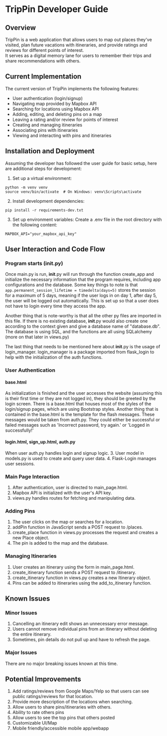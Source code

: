 # TripPin Developer Guide  

## Overview
TripPin is a web application that allows users to map out places they've visited, plan future vacations with itineraries, and provide ratings and reviews for different points of interest.  
It serves as a digital memory lane for users to remember their trips and share recommendations with others.  

## Current Implementation
The current version of TripPin implements the following features:
- User authentication (login/signup)
- Navigating map provided by Mapbox API
- Searching for locations using Mapbox API
- Adding, editing, and deleting pins on a map
- Leaving a rating and/or review for points of interest
- Creating and managing itineraries
- Associating pins with itineraries
- Viewing and interacting with pins and itineraries

## Installation and Deployment
Assuming the developer has followed the user guide for basic setup, here are additional steps for development:
1. Set up a virtual environment:
```
python -m venv venv
source venv/bin/activate  # On Windows: venv\Scripts\activate
```

2. Install development dependencies:
```
pip install -r requirements-dev.txt
```

3. Set up environment variables:
Create a .env file in the root directory with the following content:
```
MAPBOX_API="your_mapbox_api_key"
```

## User Interaction and Code Flow
### Program starts (__init__.py)
Once main.py is run, __init__.py will run through the function create_app and initialize the necessary information that the program requires, including app configurations and the database. Some key things to note is that ```app.permanent_session_lifetime = timedelta(days=5)``` stores the session for a maximum of 5 days, meaning if the user logs in on day 1, after day 5, the user will be logged out automatically. This is set up so that a user does not have to login every time they access the app.  

Another thing that is note-worthy is that all the other py files are imported in this file. If there is no existing database, __init__.py would also create one according to the context given and give a database name of "database.db". The database is using SQL, and the functions are all using SQLalchemy (more on that later in views.py)

The last thing that needs to be mentioned here about __init__.py is the usage of login_manager. login_manager is a package imported from flask_login to help with the initialization of the auth functions.

### User Authentication
#### base.html
As initialization is finished and the user accesses the website (assuming this is their first time or they are not logged in), they should be greeted by the login screen. There is a base.html that houses most of the styles of the login/signup pages, which are using Bootstrap styles. Another thing that is contained in the base.html is the template for the flash messages. These messages would be taken from auth.py. They could either be successful or failed messages such as 'Incorrect password, try again.' or 'Logged in successfully!'

#### login.html, sign_up.html, auth.py
When user auth.py handles login and signup logic.
3. User model in models.py is used to create and query user data.
4. Flask-Login manages user sessions.  


### Main Page Interaction
1. After authentication, user is directed to main_page.html.
2. Mapbox API is initialized with the user's API key.
3. views.py handles routes for fetching and manipulating data.  


### Adding Pins
1. The user clicks on the map or searches for a location.
2. addPin function in JavaScript sends a POST request to /places.
3. create_place function in views.py processes the request and creates a new Place object.
3. The pin is added to the map and the database.  


### Managing Itineraries
1. User creates an itinerary using the form in main_page.html.
2. create_itinerary function sends a POST request to /itinerary.
3. create_itinerary function in views.py creates a new Itinerary object.
4. Pins can be added to itineraries using the add_to_itinerary function.  


## Known Issues
### Minor Issues
1. Cancelling an itinerary edit shows an unnecessary error message.
2. Users cannot remove individual pins from an itinerary without deleting the entire itinerary.
3. Sometimes, pin details do not pull up and have to refresh the page. 

### Major Issues
There are no major breaking issues known at this time.

## Potential Improvements
1. Add ratings/reviews from Google Maps/Yelp so that users can see public ratings/reviews for that location.
2. Provide more description of the locations when searching.
3. Allow users to share pins/itineraries with others.
4. Ability to rate others pins
5. Allow users to see the top pins that others posted
6. Customizable UI/Map
7. Mobile friendly/accessible mobile app/webapp
